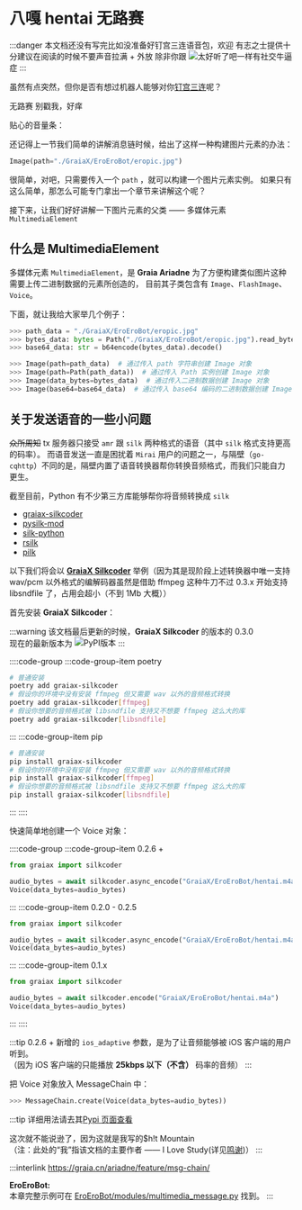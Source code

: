 # 八嘎 hentai 无路赛

[>_<]: 因为不知道怎么样才能把script写在md里面，没办法只能用';'来硬生生把代码连起来了

<audio id="thtlb" src="/voices/太好听了8.m4a"></audio>

:::danger
本文档还没有写完<curtain>比如没准备好钉宫三连语音包，欢迎<ruby-curtain up="hentai xiong di" type="danger">
有志之士</ruby-curtain>提供</curtain>十分建议在阅读的时候不要声音拉满 + 外放 <curtain>除非你跟<more-info words="唐可可">
<img
  src="/images/guide/唐可可.webp"
  alt="太好听了吧"
  onmouseover="
    document.getElementById('thtlb').currentTime = 0;
    document.getElementById('thtlb').play();
  "
  onmouseout="
    document.getElementById('thtlb').pause();
  "
/></more-info>一样有社交牛逼症</curtain>
:::

虽然有点突然，但你是否有想过机器人能够对你[钉宫三连](https://zh.moegirl.org.cn/%E9%92%89%E5%AE%AB%E7%90%86%E6%83%A0)呢？

<chat-window title="Graia Framework Community">
  <chat-msg name="GraiaX" onright>无路赛</chat-msg>
  <chat-voice name="EroEroBot" avatar="/avatar/ero.webp" audio="/voices/夏娜_无路赛_钉宫理惠.m4a">别戳我，好痒</chat-voice>
</chat-window>

<volume-bar>贴心的音量条：</volume-bar>

还记得上一节我们简单的讲解消息链时候，给出了这样一种构建图片元素的办法：

```python
Image(path="./GraiaX/EroEroBot/eropic.jpg")
```

很简单，对吧，只需要传入一个 `path` ，就可以构建一个图片元素实例。
如果只有这么简单，那怎么可能专门拿出一个章节来讲解这个呢？

接下来，让我们好好讲解一下图片元素的父类 —— 多媒体元素 `MultimediaElement`

## 什么是 MultimediaElement

多媒体元素 `MultimediaElement`，是 **Graia Ariadne** 为了方便构建类似图片这种需要上传二进制数据的元素所创造的，
目前其子类包含有 `Image`、`FlashImage`、`Voice`。

下面，就让<ruby-curtain up="举例狂魔">我</ruby-curtain>给大家举几个例子：

```python
>>> path_data = "./GraiaX/EroEroBot/eropic.jpg"
>>> bytes_data: bytes = Path("./GraiaX/EroEroBot/eropic.jpg").read_bytes()
>>> base64_data: str = b64encode(bytes_data).decode()

>>> Image(path=path_data)  # 通过传入 path 字符串创建 Image 对象
>>> Image(path=Path(path_data))  # 通过传入 Path 实例创建 Image 对象
>>> Image(data_bytes=bytes_data)  # 通过传入二进制数据创建 Image 对象
>>> Image(base64=base64_data)  # 通过传入 base64 编码的二进制数据创建 Image 对象
```

## 关于发送语音的一些小问题

~~众所周知~~ tx 服务器只接受 `amr` 跟 `silk` 两种格式的语音（其中 `silk` 格式支持更高的码率）。
而语音发送一直是困扰着 `Mirai` 用户的问题之一，与隔壁（`go-cqhttp`）不同的是，隔壁内置了语音转换器帮你转换音频格式，而我们只能自力更生。

截至目前，Python 有不少第三方库能够帮你将音频转换成 `silk`

- [graiax-silkcoder](https://pypi.org/project/graiax-silkcoder/)
- [pysilk-mod](https://pypi.org/project/pysilk-mod/)
- [silk-python](https://github.com/synodriver/pysilk)
- [rsilk](https://github.com/synodriver/rsilk)
- [pilk](https://github.com/foyoux/pilk)

以下我们将会以 [**GraiaX Silkcoder**](/before/introduction/project/silkcoder)
举例（因为其是现阶段上述转换器中唯一支持 wav/pcm 以外格式的编解码器<curtain>虽然是借助 ffmpeg
这种牛刀</curtain><curtain>不过 0.3.x 开始支持 libsndfile 了，占用会超小（不到 1Mb 大概）</curtain>）

首先安装 **GraiaX Silkcoder**：

:::warning
该文档最后更新的时候，**GraiaX Silkcoder** 的版本的 0.3.0  
现在的最新版本为 <img src="https://img.shields.io/pypi/v/graiax-silkcoder?color=2970b6&amp;style=flat-square" alt="PyPI版本" style="display: inline-block; vertical-align: text-bottom">
:::

::::code-group
:::code-group-item poetry

```sh
# 普通安装
poetry add graiax-silkcoder
# 假设你的环境中没有安装 ffmpeg 但又需要 wav 以外的音频格式转换
poetry add graiax-silkcoder[ffmpeg]
# 假设你想要的音频格式被 libsndfile 支持又不想要 ffmpeg 这么大的库
poetry add graiax-silkcoder[libsndfile]
```

:::
:::code-group-item pip

```sh
# 普通安装
pip install graiax-silkcoder
# 假设你的环境中没有安装 ffmpeg 但又需要 wav 以外的音频格式转换
pip install graiax-silkcoder[ffmpeg]
# 假设你想要的音频格式被 libsndfile 支持又不想要 ffmpeg 这么大的库
pip install graiax-silkcoder[libsndfile]
```

:::
::::

快速简单地创建一个 Voice 对象：

::::code-group
:::code-group-item 0.2.6 +

```python
from graiax import silkcoder

audio_bytes = await silkcoder.async_encode("GraiaX/EroEroBot/hentai.m4a", ios_adaptive=True)
Voice(data_bytes=audio_bytes)
```

:::
:::code-group-item 0.2.0 - 0.2.5

```python
from graiax import silkcoder

audio_bytes = await silkcoder.async_encode("GraiaX/EroEroBot/hentai.m4a")
Voice(data_bytes=audio_bytes)
```

:::
:::code-group-item 0.1.x

```python
from graiax import silkcoder

audio_bytes = await silkcoder.encode("GraiaX/EroEroBot/hentai.m4a")
Voice(data_bytes=audio_bytes)
```

:::
::::

:::tip
0.2.6 + 新增的 `ios_adaptive` 参数，是为了让音频能够被 iOS 客户端的用户听到。  
（因为 iOS 客户端的只能播放 **25kbps 以下（不含）** 码率的音频）
:::

把 Voice 对象放入 MessageChain 中：

```python
>>> MessageChain.create(Voice(data_bytes=audio_bytes))
```

:::tip
详细用法请去其[Pypi 页面查看](https://pypi.org/project/graiax-silkcoder/)

这次就不能说逊了，因为这就是我写的<curtain>$h!t Mountain</curtain>  
（注：此处的“我”指该文档的主要作者 —— I Love Study(详见[鸣谢](/appendix/credit.md))）
:::

:::interlink
<https://graia.cn/ariadne/feature/msg-chain/>

**EroEroBot:**  
本章完整示例可在 [EroEroBot/modules/multimedia_message.py](https://github.com/GraiaCommunity/EroEroBot/blob/master/modules/multimedia_message.py) 找到。
:::
